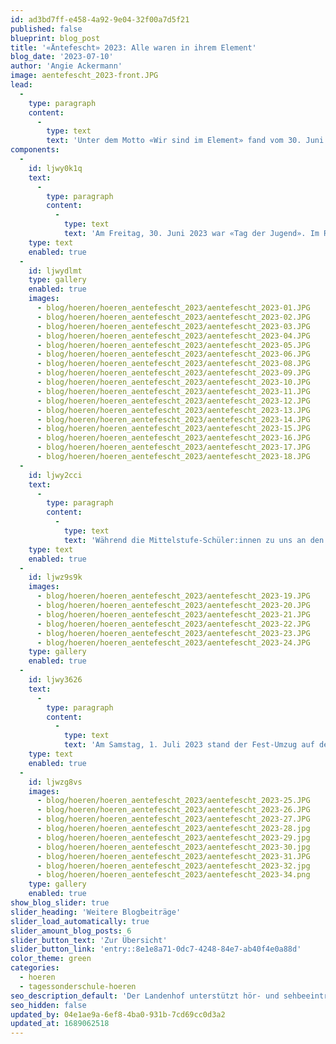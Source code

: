 ```yaml
---
id: ad3bd7ff-e458-4a92-9e04-32f00a7d5f21
published: false
blueprint: blog_post
title: '«Äntefescht» 2023: Alle waren in ihrem Element'
blog_date: '2023-07-10'
author: 'Angie Ackermann'
image: aentefescht_2023-front.JPG
lead:
  -
    type: paragraph
    content:
      -
        type: text
        text: 'Unter dem Motto «Wir sind im Element» fand vom 30. Juni bis 2. Juli 2023 das als «Äntefescht» bekannte Jugendfest der beiden Entfelden statt. Wir vom Landenhof haben fleissig mitgefeiert.'
components:
  -
    id: ljwy0k1q
    text:
      -
        type: paragraph
        content:
          -
            type: text
            text: 'Am Freitag, 30. Juni 2023 war «Tag der Jugend». Im Rahmen dessen durften wir rund 200 Mittelstufe-Schüler:innen aus Unter- und Oberentfelden bei uns am Landenhof begrüssen. Sie erwartete – trotz Schlechtwetterprogramm – ein vielfältiges Spiele-Angebot. An knapp 30 Ständen konnten sie ihre Geschicklichkeit unter Beweis stellen, sich mit anderen messen oder ihrer Kreativität freien Lauf lassen. Am Mittag gab’s zur Freude aller Hamburger. Die Stimmung war ausgelassen und entspannt. Und das Wetter spielte wider Erwarten auch mit.'
    type: text
    enabled: true
  -
    id: ljwydlmt
    type: gallery
    enabled: true
    images:
      - blog/hoeren/hoeren_aentefescht_2023/aentefescht_2023-01.JPG
      - blog/hoeren/hoeren_aentefescht_2023/aentefescht_2023-02.JPG
      - blog/hoeren/hoeren_aentefescht_2023/aentefescht_2023-03.JPG
      - blog/hoeren/hoeren_aentefescht_2023/aentefescht_2023-04.JPG
      - blog/hoeren/hoeren_aentefescht_2023/aentefescht_2023-05.JPG
      - blog/hoeren/hoeren_aentefescht_2023/aentefescht_2023-06.JPG
      - blog/hoeren/hoeren_aentefescht_2023/aentefescht_2023-08.JPG
      - blog/hoeren/hoeren_aentefescht_2023/aentefescht_2023-09.JPG
      - blog/hoeren/hoeren_aentefescht_2023/aentefescht_2023-10.JPG
      - blog/hoeren/hoeren_aentefescht_2023/aentefescht_2023-11.JPG
      - blog/hoeren/hoeren_aentefescht_2023/aentefescht_2023-12.JPG
      - blog/hoeren/hoeren_aentefescht_2023/aentefescht_2023-13.JPG
      - blog/hoeren/hoeren_aentefescht_2023/aentefescht_2023-14.JPG
      - blog/hoeren/hoeren_aentefescht_2023/aentefescht_2023-15.JPG
      - blog/hoeren/hoeren_aentefescht_2023/aentefescht_2023-16.JPG
      - blog/hoeren/hoeren_aentefescht_2023/aentefescht_2023-17.JPG
      - blog/hoeren/hoeren_aentefescht_2023/aentefescht_2023-18.JPG
  -
    id: ljwy2cci
    text:
      -
        type: paragraph
        content:
          -
            type: text
            text: 'Während die Mittelstufe-Schüler:innen zu uns an den Landenhof pilgerten, reisten unsere jüngsten Schüler:innen (Kindergarten, 1. und 2. Primarklasse) sowie unsere Oberstufen-Schüler:innen nach Oberentfelden, ins Schulhaus Dorf. Dort konnten sie sich an diversen (Geschicklichkeits-)Spielen versuchen.'
    type: text
    enabled: true
  -
    id: ljwz9s9k
    images:
      - blog/hoeren/hoeren_aentefescht_2023/aentefescht_2023-19.JPG
      - blog/hoeren/hoeren_aentefescht_2023/aentefescht_2023-20.JPG
      - blog/hoeren/hoeren_aentefescht_2023/aentefescht_2023-21.JPG
      - blog/hoeren/hoeren_aentefescht_2023/aentefescht_2023-22.JPG
      - blog/hoeren/hoeren_aentefescht_2023/aentefescht_2023-23.JPG
      - blog/hoeren/hoeren_aentefescht_2023/aentefescht_2023-24.JPG
    type: gallery
    enabled: true
  -
    id: ljwy3626
    text:
      -
        type: paragraph
        content:
          -
            type: text
            text: 'Am Samstag, 1. Juli 2023 stand der Fest-Umzug auf dem Programm. Kurz nach 9.30 Uhr setzte sich der farbenfrohe Festzug bei eitel Sonnenschein in Bewegung. Mittendrin: unsere Schüler:innen. Getreu dem Motto «Wir sind im Element» in Kostümen zu den Elementen Wasser, Erde und Feuer. Während die «Kleinen» aus der Primar als Fluss durch die Strassen zogen, waren die Mittelstufe-Schüler:innen als Gärtner:innen unterwegs. Als solche verteilten sie selbst geformte Seedballs (kleine Kugeln aus Erde, Lehm und Wildblumen-Saatgut) an die Zuschauer:innen, um auf die (Arten-)Vielfalt aufmerksam zu machen. Die Oberstufen-Schüler:innen waren mit ihren roten Shirts die Feurig(st)en.'
    type: text
    enabled: true
  -
    id: ljwzg8vs
    images:
      - blog/hoeren/hoeren_aentefescht_2023/aentefescht_2023-25.JPG
      - blog/hoeren/hoeren_aentefescht_2023/aentefescht_2023-26.JPG
      - blog/hoeren/hoeren_aentefescht_2023/aentefescht_2023-27.JPG
      - blog/hoeren/hoeren_aentefescht_2023/aentefescht_2023-28.jpg
      - blog/hoeren/hoeren_aentefescht_2023/aentefescht_2023-29.jpg
      - blog/hoeren/hoeren_aentefescht_2023/aentefescht_2023-30.jpg
      - blog/hoeren/hoeren_aentefescht_2023/aentefescht_2023-31.JPG
      - blog/hoeren/hoeren_aentefescht_2023/aentefescht_2023-32.jpg
      - blog/hoeren/hoeren_aentefescht_2023/aentefescht_2023-34.png
    type: gallery
    enabled: true
show_blog_slider: true
slider_heading: 'Weitere Blogbeiträge'
slider_load_automatically: true
slider_amount_blog_posts: 6
slider_button_text: 'Zur Übersicht'
slider_button_link: 'entry::8e1e8a71-0dc7-4248-84e7-ab40f4e0a88d'
color_theme: green
categories:
  - hoeren
  - tagessonderschule-hoeren
seo_description_default: 'Der Landenhof unterstützt hör- und sehbeeinträchtigte Kinder & Jugendliche in ihrem selbstbestimmten Leben durch Förderung ihrer Fähigkeiten & Entwicklung'
seo_hidden: false
updated_by: 04e1ae9a-6ef8-4ba0-931b-7cd69cc0d3a2
updated_at: 1689062518
---
```

